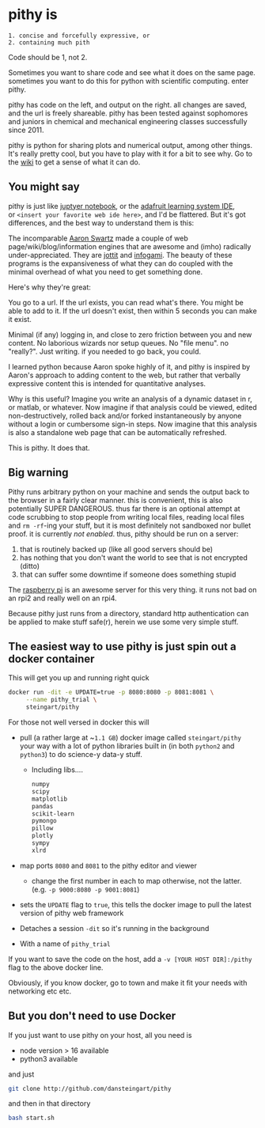 # pithy is

```
1. concise and forcefully expressive, or
2. containing much pith
```

Code should be 1, not 2.

Sometimes you want to share code and see what it does on the same page. sometimes you want to do this for python with scientific computing. enter pithy.

pithy has code on the left, and output on the right. all changes are saved, and the url is freely shareable. pithy has been tested against sophomores and juniors in chemical and mechanical engineering classes successfully since 2011.

pithy is python for sharing plots and numerical output, among other things. It's really pretty cool, but you have to play with it for a bit to see why. Go to the [wiki](https://github.com/dansteingart/pithy/wiki) to get a sense of what it can do.

## You might say

pithy is just like [juptyer notebook](http://juptyer.org/), or the [adafruit learning system IDE](http://learn.adafruit.com/), or `<insert your favorite web ide here>`, and I'd be flattered. But it's got differences, and the best way to understand them is this:

The incomparable [Aaron Swartz](https://en.wikipedia.org/wiki/Aaron_Swartz) made a couple of web page/wiki/blog/information engines that are awesome and (imho) radically under-appreciated. They are [jottit](https://www.jottit.com/) and [infogami](https://github.com/infogami/infogami). The beauty of these programs is the expansiveness of what they can do coupled with the minimal overhead of what you need to get something done.

Here's why they're great: 

You go to a url. 
If the url exists, you can read what's there. 
          You might be able to add to it. 
If the url doesn't exist, then within 5 seconds you can make it exist. 

Minimal (if any) logging in, and close to zero friction between you and new content. No laborious wizards nor setup queues. No "file menu". no "really?". Just writing. if you needed to go back, you could.

I learned python because Aaron spoke highly of it, and pithy is inspired by Aaron's approach to adding content to the web, but rather that verbally expressive content this is intended for quantitative analyses.

Why is this useful? Imagine you write an analysis of a dynamic dataset in r, or matlab, or whatever. Now imagine if that analysis could be viewed, edited non-destructively, rolled back and/or forked instantaneously by anyone without a login or cumbersome sign-in steps. Now imagine that this analysis is also a standalone web page that can be automatically refreshed.

This is pithy. It does that.

## Big warning

Pithy runs arbitrary python on your machine and sends the output back to the browser in a fairly clear manner. this is convenient, this is also potentially SUPER DANGEROUS. thus far there is an optional attempt at code scrubbing to stop people from writing local files, reading local files and `rm -rf`-ing your stuff, but it is most definitely not sandboxed nor bullet proof. it is currently *not enabled*. thus, pithy should be run on a server:

1. that is routinely backed up (like all good servers should be)
2. has nothing that you don't want the world to see that is not encrypted (ditto)
3. that can suffer some downtime if someone does something stupid

The [raspberry pi](http://www.raspberrypi.org/) is an awesome server for this very thing. it runs not bad on an rpi2 and really well on an rpi4.

Because pithy just runs from a directory, standard http authentication can be applied to make stuff safe(r), herein we use some very simple stuff.

## The easiest way to use pithy is just spin out a docker container

This will get you up and running right quick

```bash
docker run -dit -e UPDATE=true -p 8080:8080 -p 8081:8081 \
     --name pithy_trial \
     steingart/pithy
```

For those not well versed in docker this will 

- pull (a rather large at ~`1.1 GB`) docker image called `steingart/pithy` your way with a lot of python libraries built in (in both `python2` and `python3`) to do science-y data-y stuff.
    - Including libs....

        ```bash
        numpy
        scipy
        matplotlib
        pandas
        scikit-learn
        pymongo
        pillow
        plotly
        sympy
        xlrd
        ```

- map ports `8080` and `8081` to the pithy editor and viewer
    - change the first number in each to  map otherwise, not the latter. 
    (e.g. `-p 9000:8080 -p 9001:8081`)
- sets the `UPDATE` flag to `true`, this tells the docker image to pull the latest version of pithy web framework
- Detaches a session `-dit` so it's running in the background
- With a name of `pithy_trial`

If you want to save the code on the host, add a `-v [YOUR HOST DIR]:/pithy` flag to the above docker line.

Obviously, if you know docker, go to town and make it fit your needs with networking etc etc.

## But you don't need to use Docker

If you just want to use pithy on your host, all you need is 

- node version > 16  available
- python3 available

and just 

```bash
git clone http://github.com/dansteingart/pithy
```

and then in that directory 

```bash
bash start.sh
```
